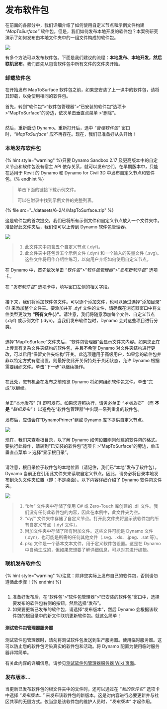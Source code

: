 # 发布软件包

在前面的各部分中，我们详细介绍了如何使用自定义节点和示例文件构建 _“MapToSurface”_ 软件包。但是，我们如何发布本地开发的软件包？本案例研究演示了如何发布由本地文件夹中的一组文件构成的软件包。

![](<../images/6-2/3/develop package - custom nodes 01 (1) (1).jpg>)

有多个方法可以发布软件包。下面是我们建议的流程：**本地发布、本地开发，然后联机发布**。我们首先从包含软件包中所有文件的文件夹开始。

### 卸载软件包

在开始发布 MapToSurface 软件包之前，如果您安装了上一课中的软件包，请将其卸载，以免使用相同的软件包。

首先，转到“软件包”>“软件包管理器”>“已安装的软件包”选项卡 >“MapToSurface”的旁边，依次单击垂直点菜单 >“删除”。

<figure><img src="../../.gitbook/assets/delete-map-to-surface.png" alt=""><figcaption></figcaption></figure>

然后，重新启动 Dynamo。重新打开后，选中 _“管理软件包”_ 窗口时，_“MapToSurface”_ 应不再存在。现在，我们已准备好从头开始！

### 本地发布软件包

{% hint style="warning" %}只要 Dynamo Sandbox 2.17 及更高版本中的自定义节点和软件包没有宿主 API 依存关系，就可以发布它们。在早期版本中，只能在适用于 Revit 的 Dynamo 和 Dynamo for Civil 3D 中发布自定义节点和软件包。{% endhint %}

> 单击下面的链接下载示例文件。
>
> 可以在附录中找到示例文件的完整列表。

{% file src="../datasets/6-2/4/MapToSurface.zip" %}

这是软件包的首次提交，我们已将所有示例文件和自定义节点放入一个文件夹中。准备好此文件夹后，我们便可以上传到 Dynamo 软件包管理器。

![](../images/6-2/4/publishapackage-publishlocally01.jpg)

> 1. 此文件夹中包含五个自定义节点 (.dyf)。
> 2. 此文件夹中还包含五个示例文件 (.dyn) 和一个输入的矢量文件 (.svg)。这些文件将用作介绍性练习，以向用户介绍如何使用自定义节点。

在 Dynamo 中，首先依次单击 _“软件包”>“软件包管理器”>“发布新软件包”_ 选项卡。

在 _“发布软件包”_ 选项卡中，填写窗口左侧的相关字段。

<figure><img src="../../.gitbook/assets/package-details.png" alt=""><figcaption></figcaption></figure>

接下来，我们将添加软件包文件。可以逐个添加文件，也可以通过选择“添加目录” (1) 来添加整个文件夹。要添加并非 .dyf 文件的文件，请确保在浏览器窗口中将文件类型更改为 **“所有文件(**_._**)”**。请注意，我们将随意添加每个文件、自定义节点 (.dyf) 或示例文件 (.dyn)。当我们发布软件包时，Dynamo 会对这些项目进行分类。

<figure><img src="../../.gitbook/assets/map-to-surface-contents.png" alt=""><figcaption></figcaption></figure>

选择“MapToSurface”文件夹后，“软件包管理器”会显示文件夹内容。如果您正在上传具有复杂文件夹结构的软件包，并且不希望 Dynamo 对文件夹结构进行更改，可以启用“保留文件夹结构”开关。此选项适用于高级用户，如果您的软件包并非以特定方式有意设置，则最好使此开关保持处于关闭状态，允许 Dynamo 根据需要组织文件。单击“下一步”以继续操作。

<figure><img src="../../.gitbook/assets/map-to-surface-contents-preview.png" alt=""><figcaption></figcaption></figure>

在此处，您有机会在发布之前预览 Dynamo 将如何组织软件包文件。单击“完成”以继续。

<figure><img src="../../.gitbook/assets/publish-locally.png" alt=""><figcaption></figcaption></figure>

单击“本地发布” (1) 即可发布。如果您遵照执行，请务必单击 _“本地发布”_ （而 **不是** _“联机发布”_ ）以避免在“软件包管理器”中出现一系列重复的软件包。

发布后，应该会在“DynamoPrimer”组或 Dynamo 库下提供自定义节点。

![](<../images/6-2/3/develop package - install package 02 (1) (1).jpg>)

现在，我们来查看根目录，以了解 Dynamo 如何设置刚刚创建的软件包的格式。要执行此操作，请转到“已安装的软件包”选项卡 >“MapToSurface”的旁边，单击垂直点菜单 > 选择“显示根目录”。

<figure><img src="../../.gitbook/assets/show-root-directory.png" alt=""><figcaption></figcaption></figure>

请注意，根目录位于软件包的本地位置（请记住，我们已“本地”发布了软件包）。Dynamo 当前正在引用此文件夹来读取自定义节点。因此，请务必将目录本地发布到永久文件夹位置（即：不是桌面）。以下内容详细介绍了 Dynamo 软件包文件夹。

![](../images/6-2/4/publishapackage-publishlocally06.jpg)

> 1. _“bin”_ 文件夹中存储了使用 C# 或 Zero-Touch 库创建的 .dll 文件。我们没有任何此软件包的内容，因此在本例中，此文件夹为空。
> 2. _“dyf”_ 文件夹中存储了自定义节点。打开此文件夹将显示该软件包的所有自定义节点（.dyf 文件）。
> 3. 附加文件夹中存储了所有附加文件。这些文件可能是 Dynamo 文件 (.dyn)，也可能是所需的任何其他文件（.svg、.xls、.jpeg、.sat 等）。
> 4. pkg 文件是一个基本文本文件，用于定义软件包设置。这是在 Dynamo 中自动生成的，但如果您想要了解详细信息，可以对其进行编辑。

### 联机发布软件包

{% hint style="warning" %}注意：除非您实际上发布自己的软件包，否则请勿遵循此步骤！{% endhint %}

<figure><img src="../../.gitbook/assets/publish-version.png" alt=""><figcaption></figcaption></figure>

1. 准备好发布后，在“软件包”>“软件包管理器”>“已安装的软件包”窗口中，选择要发布的软件包右侧的按钮，然后选择“发布”。
2. 如果要更新已发布的软件包，请选择“发布版本”，然后 Dynamo 会根据该软件包的根目录中的新文件联机更新软件包。就这么简单！

#### 测试软件包管理器服务器
测试软件包管理器时，请勿将测试软件包发送到生产服务器。使用临时服务器。这可以防止您的软件包污染真实的软件包和活动。将 Dynamo 配置为使用临时服务器非常简单。 

有关此内容的详细信息，请参见[测试软件包管理器服务器 Wiki 页面](https://github.com/DynamoDS/Dynamo/wiki/Testing-the-Package-Manager-Server)。

### 发布版本...

当更新已发布软件包的根文件夹中的文件时，还可以通过在 _“我的软件包”_ 选项卡中选择 _“发布版本...”_ 来发布该软件包的新版本。这是对内容进行必要更新并与社区共享的无缝方式。仅当您是该软件包的维护人员时，_“发布版本”_ 才起作用。
